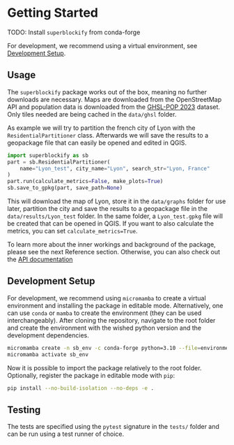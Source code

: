 # Getting Started

TODO: Install `superblockify` from conda-forge

For development, we recommend using a virtual environment, see
[Development Setup](#development-setup).

## Usage

The `superblockify` package works out of the box, meaning no further downloads are
necessary. Maps are downloaded from the OpenStreetMap API and population data is
downloaded from the [GHSL-POP 2023](https://ghsl.jrc.ec.europa.eu/ghs_pop2023.php)
dataset. Only tiles needed are being cached in the `data/ghsl` folder.

As example we will try to partition the french city of Lyon with the
`ResidentialPartitioner` class. Afterwards we will save the results to a geopackage
file that can easily be opened and edited in QGIS.

```python
import superblockify as sb
part = sb.ResidentialPartitioner(
    name="Lyon_test", city_name="Lyon", search_str="Lyon, France"
)
part.run(calculate_metrics=False, make_plots=True)
sb.save_to_gpkg(part, save_path=None)
```

This will download the map of Lyon, store it in the `data/graphs` folder for
use later, partition the city and save the results to a geopackage file in the
`data/results/Lyon_test` folder. In the same folder, a `Lyon_test.gpkg` file
will be created that can be opened in QGIS.
If you want to also calculate the metrics, you can set `calculate_metrics=True`.

To learn more about the inner workings and background of the package, please
see the next Reference section. Otherwise, you can also check out the
[API documentation](api/index)

## Development Setup

For development, we recommend using `micromamba` to create a virtual
environment and installing the package in editable mode.
Alternatively, one can use `conda` or `mamba` to create the environment
(they can be used interchangeably).
After cloning the repository, navigate to the root folder and
create the environment with the wished python version and the development dependencies.

```bash
micromamba create -n sb_env -c conda-forge python=3.10 --file=environment.yml
micromamba activate sb_env
```

Now it is possible to import the package relatively to the root folder.
Optionally, register the package in editable mode with `pip`:

```bash
pip install --no-build-isolation --no-deps -e .
```

## Testing

The tests are specified using the `pytest` signature in the `tests/` folder and
can be run using a test runner of choice.
